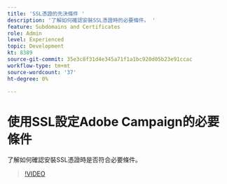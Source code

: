 ```yaml
---
title: 'SSL憑證的先決條件 '
description: '了解如何確認安裝SSL憑證時的必要條件。 '
feature: Subdomains and Certificates
role: Admin
level: Experienced
topic: Development
kt: 8389
source-git-commit: 35e3c8f31d4e345a71f1a1bc920d05b23e91ccac
workflow-type: tm+mt
source-wordcount: '37'
ht-degree: 0%

---
```



# 使用SSL設定Adobe Campaign的必要條件

了解如何確認安裝SSL憑證時是否符合必要條件。

>[!VIDEO](https://video.tv.adobe.com/v/335894?quality=12)
